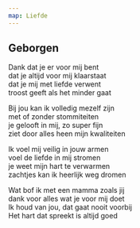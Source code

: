 ```yaml
---
map: Liefde
---
```


## Geborgen

Dank dat je er voor mij bent\
dat je altijd voor mij klaarstaat\
dat je mij met liefde verwent\
troost geeft als het minder gaat

Bij jou kan ik volledig mezelf zijn\
met of zonder stommiteiten\
je gelooft in mij, zo super fijn\
ziet door alles heen mijn kwaliteiten

Ik voel mij veilig in jouw armen\
voel de liefde in mij stromen\
je weet mijn hart te verwarmen\
zachtjes kan ik heerlijk weg dromen

Wat bof ik met een mamma zoals jij\
dank voor alles wat je voor mij doet\
Ik houd van jou, dat gaat nooit voorbij\
Het hart dat spreekt is altijd goed
